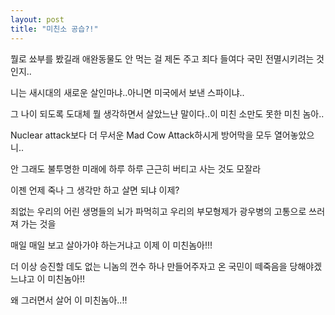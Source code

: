```yaml
---
layout: post
title: "미친소 공습?!"
---
```


뭘로 쑈부를 봤길래 애완동물도 안 먹는 걸 제돈 주고 죄다 들여다 국민 전멸시키려는 것인지..

니는 새시대의 새로운 살인마냐..아니면 미국에서 보낸 스파이냐..

그 나이 되도록 도대체 뭘 생각하면서 살았느냔 말이다..이 미친 소만도 못한 미친 놈아..

Nuclear attack보다 더 무서운 Mad Cow Attack하시게 방어막을 모두 열어놓았으니..

안 그래도 불투명한 미래에 하루 하루 근근히 버티고 사는 것도 모잘라

이젠 언제 죽나 그 생각만 하고 살면 되냐 이제? 

죄없는 우리의 어린 생명들의 뇌가 파먹히고 우리의 부모형제가 광우병의 고통으로 쓰러져 가는 것을

매일 매일 보고 살아가야 하는거냐고 이제 이 미친놈아!!!

더 이상 승진할 데도 없는 니놈의 껀수 하나 만들어주자고 온 국민이 떼죽음을 당해야겠느냐고 이 미친놈아!!

왜 그러면서 살어 이 미친놈아..!!





